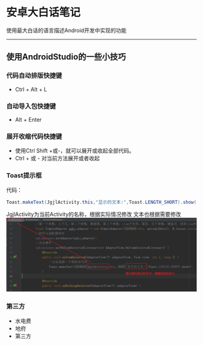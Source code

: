 # 安卓大白话笔记
使用最大白话的语言描述Android开发中实现的功能

---
## 使用AndroidStudio的一些小技巧
### 代码自动排版快捷键
  * Ctrl + Alt + L
### 自动导入包快捷键
  * Alt + Enter
### 展开收缩代码快捷键
  * 使用Ctrl Shift +或-，就可以展开或收起全部代码。
  * Ctrl + 或 - 对当前方法展开或者收起
### Toast提示框
  代码：
  ```java
  Toast.makeText(JgjlActivity.this,"显示的文本:",Toast.LENGTH_SHORT).show();
  ```
 
   JgjlActivity为当前Activity的名称，根据实际情况修改
   文本也根据需要修改
 ![Image](https://github.com/syfswxs/AndroidStudioStudy/blob/master/image/Toast1.png)
### 第三方
* 水电费
 * 地府
  * 第三方
